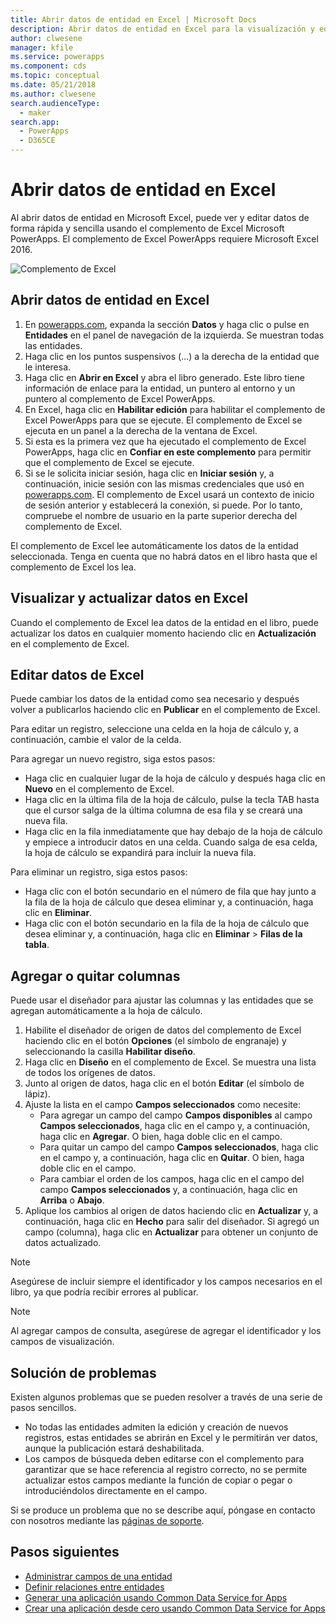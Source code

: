 ```yaml
---
title: Abrir datos de entidad en Excel | Microsoft Docs
description: Abrir datos de entidad en Excel para la visualización y edición interactivas.
author: clwesene
manager: kfile
ms.service: powerapps
ms.component: cds
ms.topic: conceptual
ms.date: 05/21/2018
ms.author: clwesene
search.audienceType:
  - maker
search.app:
  - PowerApps
  - D365CE
---
```

# <a name="open-entity-data-in-excel"></a>Abrir datos de entidad en Excel
Al abrir datos de entidad en Microsoft Excel, puede ver y editar datos de forma rápida y sencilla usando el complemento de Excel Microsoft PowerApps. El complemento de Excel PowerApps requiere Microsoft Excel 2016.

![Complemento de Excel](./media/data-platform-cds-excel-addin/ExcelAddin.png "Complemento de Excel PowerApps")

## <a name="open-entity-data-in-excel"></a>Abrir datos de entidad en Excel
1. En [powerapps.com](https://web.powerapps.com/?utm_source=padocs&utm_medium=linkinadoc&utm_campaign=referralsfromdoc), expanda la sección **Datos** y haga clic o pulse en **Entidades** en el panel de navegación de la izquierda. Se muestran todas las entidades.
2. Haga clic en los puntos suspensivos (...) a la derecha de la entidad que le interesa.
3. Haga clic en **Abrir en Excel** y abra el libro generado. Este libro tiene información de enlace para la entidad, un puntero al entorno y un puntero al complemento de Excel PowerApps.  
4. En Excel, haga clic en **Habilitar edición** para habilitar el complemento de Excel PowerApps para que se ejecute. El complemento de Excel se ejecuta en un panel a la derecha de la ventana de Excel.
5. Si esta es la primera vez que ha ejecutado el complemento de Excel PowerApps, haga clic en **Confiar en este complemento** para permitir que el complemento de Excel se ejecute.
6. Si se le solicita iniciar sesión, haga clic en **Iniciar sesión** y, a continuación, inicie sesión con las mismas credenciales que usó en [powerapps.com](https:///?utm_source=padocs&utm_medium=linkinadoc&utm_campaign=referralsfromdoc). El complemento de Excel usará un contexto de inicio de sesión anterior y establecerá la conexión, si puede. Por lo tanto, compruebe el nombre de usuario en la parte superior derecha del complemento de Excel.

El complemento de Excel lee automáticamente los datos de la entidad seleccionada. Tenga en cuenta que no habrá datos en el libro hasta que el complemento de Excel los lea.

## <a name="view-and-refresh-data-in-excel"></a>Visualizar y actualizar datos en Excel
Cuando el complemento de Excel lea datos de la entidad en el libro, puede actualizar los datos en cualquier momento haciendo clic en **Actualización** en el complemento de Excel.

## <a name="edit-data-in-excel"></a>Editar datos de Excel
Puede cambiar los datos de la entidad como sea necesario y después volver a publicarlos haciendo clic en **Publicar** en el complemento de Excel.

Para editar un registro, seleccione una celda en la hoja de cálculo y, a continuación, cambie el valor de la celda.

Para agregar un nuevo registro, siga estos pasos:

* Haga clic en cualquier lugar de la hoja de cálculo y después haga clic en **Nuevo** en el complemento de Excel.
* Haga clic en la última fila de la hoja de cálculo, pulse la tecla TAB hasta que el cursor salga de la última columna de esa fila y se creará una nueva fila.
* Haga clic en la fila inmediatamente que hay debajo de la hoja de cálculo y empiece a introducir datos en una celda. Cuando salga de esa celda, la hoja de cálculo se expandirá para incluir la nueva fila.

Para eliminar un registro, siga estos pasos:

* Haga clic con el botón secundario en el número de fila que hay junto a la fila de la hoja de cálculo que desea eliminar y, a continuación, haga clic en **Eliminar**.
* Haga clic con el botón secundario en la fila de la hoja de cálculo que desea eliminar y, a continuación, haga clic en **Eliminar** > **Filas de la tabla**.

## <a name="add-or-remove-columns"></a>Agregar o quitar columnas
Puede usar el diseñador para ajustar las columnas y las entidades que se agregan automáticamente a la hoja de cálculo.

1. Habilite el diseñador de origen de datos del complemento de Excel haciendo clic en el botón **Opciones** (el símbolo de engranaje) y seleccionando la casilla **Habilitar diseño**.
2. Haga clic en **Diseño** en el complemento de Excel. Se muestra una lista de todos los orígenes de datos.
3. Junto al origen de datos, haga clic en el botón **Editar** (el símbolo de lápiz).
4. Ajuste la lista en el campo **Campos seleccionados** como necesite:
   * Para agregar un campo del campo **Campos disponibles** al campo **Campos seleccionados**, haga clic en el campo y, a continuación, haga clic en **Agregar**. O bien, haga doble clic en el campo.
   * Para quitar un campo del campo **Campos seleccionados**, haga clic en el campo y, a continuación, haga clic en **Quitar**. O bien, haga doble clic en el campo.
   * Para cambiar el orden de los campos, haga clic en el campo del campo **Campos seleccionados** y, a continuación, haga clic en **Arriba** o **Abajo**.
5. Aplique los cambios al origen de datos haciendo clic en **Actualizar** y, a continuación, haga clic en **Hecho** para salir del diseñador. Si agregó un campo (columna), haga clic en **Actualizar** para obtener un conjunto de datos actualizado.

> [!NOTE]
> Asegúrese de incluir siempre el identificador y los campos necesarios en el libro, ya que podría recibir errores al publicar.

> [!NOTE]
> Al agregar campos de consulta, asegúrese de agregar el identificador y los campos de visualización.

## <a name="troubleshooting"></a>Solución de problemas
Existen algunos problemas que se pueden resolver a través de una serie de pasos sencillos.

* No todas las entidades admiten la edición y creación de nuevos registros, estas entidades se abrirán en Excel y le permitirán ver datos, aunque la publicación estará deshabilitada.
* Los campos de búsqueda deben editarse con el complemento para garantizar que se hace referencia al registro correcto, no se permite actualizar estos campos mediante la función de copiar o pegar o introduciéndolos directamente en el campo.


Si se produce un problema que no se describe aquí, póngase en contacto con nosotros mediante las [páginas de soporte](https://powerapps.microsoft.com/support/).

## <a name="next-steps"></a>Pasos siguientes
* [Administrar campos de una entidad](data-platform-manage-fields.md)
* [Definir relaciones entre entidades](data-platform-entity-lookup.md)
* [Generar una aplicación usando Common Data Service for Apps](../canvas-apps/data-platform-create-app.md)
* [Crear una aplicación desde cero usando Common Data Service for Apps](../canvas-apps/data-platform-create-app-scratch.md)

